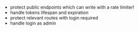 - protect public endpoints which can write with a rate limiter!
- handle tokens lifespan and expiration
- protect relevant routes with login required
- handle login as admin
